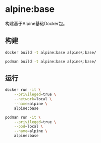 # alpine:base

构建基于Alpine基础Docker包。

## 构建
```bash
docker build -t alpine:base alpine\:base/

podman build -t alpine:base alpine\:base/
```

## 运行
```bash
docker run -it \
    --privileged=true \
    --network=local \
    --name=alpine \
    alpine:base

podman run -it \
    --privileged=true \
    --pod=local \
    --name=alpine \
    alpine:base
```